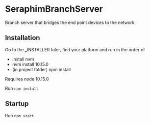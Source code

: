# SeraphimBranchServer

Branch server that bridges the end point devices to the network

## Installation

Go to the \_INSTALLER foler, find your platform and run in the order of

- install nvm
- nvm install 10.15.0
- (in project folder) npm install

Requires node 10.15.0

Run `npm install`

## Startup

Run `npm start`

